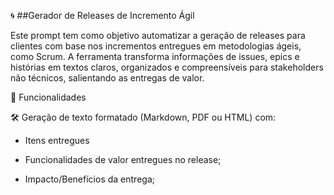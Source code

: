 🌀 ##Gerador de Releases de Incremento Ágil

Este prompt tem como objetivo automatizar a geração de releases para clientes com base nos incrementos entregues em metodologias ágeis, como Scrum. A ferramenta transforma informações de issues, epics e histórias em textos claros, organizados e compreensíveis para stakeholders não técnicos, salientando as entregas de valor.

🧩 Funcionalidades

🛠️ Geração de texto formatado (Markdown, PDF ou HTML) com:

- Itens entregues

- Funcionalidades de valor entregues no release;

- Impacto/Benefícios da entrega;
